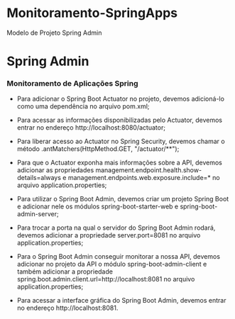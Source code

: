 # Monitoramento-SpringApps
Modelo de Projeto Spring Admin

# Spring Admin

### Monitoramento de Aplicações Spring

* Para adicionar o Spring Boot Actuator no projeto, devemos adicioná-lo como uma dependência no arquivo pom.xml;

* Para acessar as informações disponibilizadas pelo Actuator, devemos entrar no endereço http://localhost:8080/actuator;

* Para liberar acesso ao Actuator no Spring Security, devemos chamar o método .antMatchers(HttpMethod.GET, "/actuator/**");

* Para que o Actuator exponha mais informações sobre a API, devemos adicionar as propriedades management.endpoint.health.show-details=always e management.endpoints.web.exposure.include=* no arquivo application.properties;

* Para utilizar o Spring Boot Admin, devemos criar um projeto Spring Boot e adicionar nele os módulos spring-boot-starter-web e spring-boot-admin-server;

* Para trocar a porta na qual o servidor do Spring Boot Admin rodará, devemos adicionar a propriedade server.port=8081 no arquivo application.properties;

* Para o Spring Boot Admin conseguir monitorar a nossa API, devemos adicionar no projeto da API o módulo spring-boot-admin-client e também adicionar a propriedade spring.boot.admin.client.url=http://localhost:8081 no arquivo application.properties;

* Para acessar a interface gráfica do Spring Boot Admin, devemos entrar no endereço http://localhost:8081.
